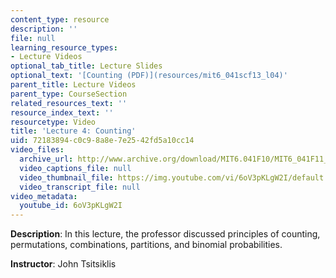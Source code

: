 ```yaml
---
content_type: resource
description: ''
file: null
learning_resource_types:
- Lecture Videos
optional_tab_title: Lecture Slides
optional_text: '[Counting (PDF)](resources/mit6_041scf13_l04)'
parent_title: Lecture Videos
parent_type: CourseSection
related_resources_text: ''
resource_index_text: ''
resourcetype: Video
title: 'Lecture 4: Counting'
uid: 72183894-c0c9-8a8e-7e25-42fd5a10cc14
video_files:
  archive_url: http://www.archive.org/download/MIT6.041F10/MIT6_041F11_lec04_300k.mp4
  video_captions_file: null
  video_thumbnail_file: https://img.youtube.com/vi/6oV3pKLgW2I/default.jpg
  video_transcript_file: null
video_metadata:
  youtube_id: 6oV3pKLgW2I
---
```


**Description**: In this lecture, the professor discussed principles of counting, permutations, combinations, partitions, and binomial probabilities.

**Instructor**: John Tsitsiklis
